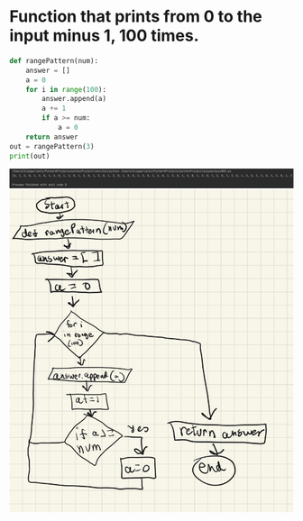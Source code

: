 # Function that prints from 0 to the input minus 1, 100 times.
```.py
def rangePattern(num):
    answer = []
    a = 0
    for i in range(100):
        answer.append(a)
        a += 1
        if a >= num:
            a = 0
    return answer
out = rangePattern(3)
print(out)
```
![](quiz_pic03.png)
![](flow_diagram3)

